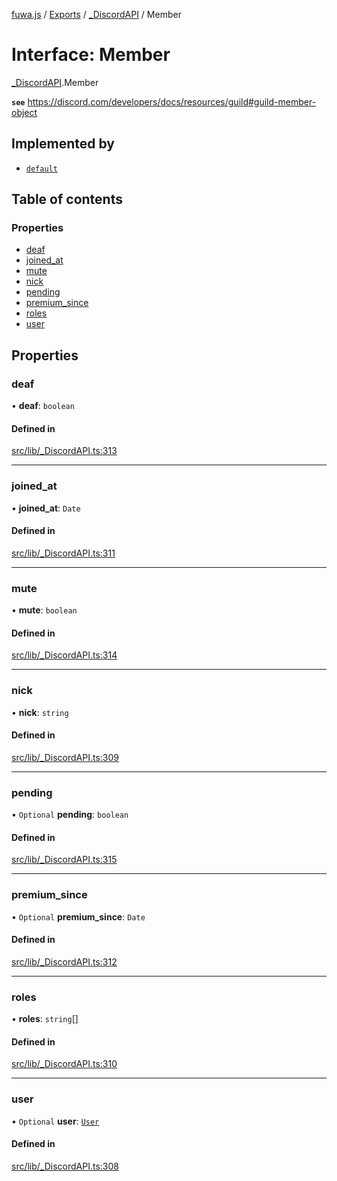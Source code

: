 [fuwa.js](../README.md) / [Exports](../modules.md) / [_DiscordAPI](../modules/_DiscordAPI.md) / Member

# Interface: Member

[_DiscordAPI](../modules/_DiscordAPI.md).Member

**`see`** https://discord.com/developers/docs/resources/guild#guild-member-object

## Implemented by

- [`default`](../classes/discord_Member.default.md)

## Table of contents

### Properties

- [deaf](_DiscordAPI.Member.md#deaf)
- [joined_at](_DiscordAPI.Member.md#joined_at)
- [mute](_DiscordAPI.Member.md#mute)
- [nick](_DiscordAPI.Member.md#nick)
- [pending](_DiscordAPI.Member.md#pending)
- [premium_since](_DiscordAPI.Member.md#premium_since)
- [roles](_DiscordAPI.Member.md#roles)
- [user](_DiscordAPI.Member.md#user)

## Properties

### deaf

• **deaf**: `boolean`

#### Defined in

[src/lib/_DiscordAPI.ts:313](https://github.com/Fuwajs/Fuwa.js/blob/60995b2/src/lib/_DiscordAPI.ts#L313)

___

### joined\_at

• **joined\_at**: `Date`

#### Defined in

[src/lib/_DiscordAPI.ts:311](https://github.com/Fuwajs/Fuwa.js/blob/60995b2/src/lib/_DiscordAPI.ts#L311)

___

### mute

• **mute**: `boolean`

#### Defined in

[src/lib/_DiscordAPI.ts:314](https://github.com/Fuwajs/Fuwa.js/blob/60995b2/src/lib/_DiscordAPI.ts#L314)

___

### nick

• **nick**: `string`

#### Defined in

[src/lib/_DiscordAPI.ts:309](https://github.com/Fuwajs/Fuwa.js/blob/60995b2/src/lib/_DiscordAPI.ts#L309)

___

### pending

• `Optional` **pending**: `boolean`

#### Defined in

[src/lib/_DiscordAPI.ts:315](https://github.com/Fuwajs/Fuwa.js/blob/60995b2/src/lib/_DiscordAPI.ts#L315)

___

### premium\_since

• `Optional` **premium\_since**: `Date`

#### Defined in

[src/lib/_DiscordAPI.ts:312](https://github.com/Fuwajs/Fuwa.js/blob/60995b2/src/lib/_DiscordAPI.ts#L312)

___

### roles

• **roles**: `string`[]

#### Defined in

[src/lib/_DiscordAPI.ts:310](https://github.com/Fuwajs/Fuwa.js/blob/60995b2/src/lib/_DiscordAPI.ts#L310)

___

### user

• `Optional` **user**: [`User`](_DiscordAPI.User.md)

#### Defined in

[src/lib/_DiscordAPI.ts:308](https://github.com/Fuwajs/Fuwa.js/blob/60995b2/src/lib/_DiscordAPI.ts#L308)
